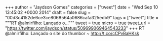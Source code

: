 
+++
author = "Jaydson Gomes"
categories = ["tweet"]
date = "Wed Sep 10 13:45:02 +0000 2014"
draft = false
slug = "00d3c4152de6ce3ce8068564a0686cafa325edb9"
tags = ["tweet"]
title = """RT @almirfilho: Lançado o..."""
tweet = true
micro = true
tweet_url = "https://twitter.com/jaydson/status/509699069464543233"
+++
RT @almirfilho: Lançado o site do thumbor ~ http://t.co/cCPvBaHKsk
